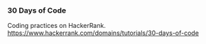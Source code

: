### 30 Days of Code

Coding practices on HackerRank.\
https://www.hackerrank.com/domains/tutorials/30-days-of-code
